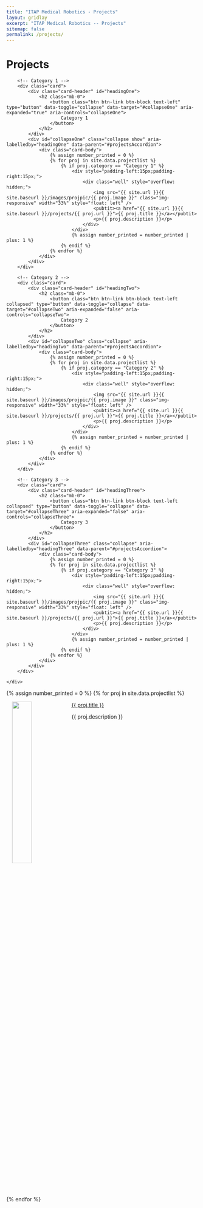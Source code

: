 ```yaml
---
title: "ITAP Medical Robotics - Projects"
layout: gridlay
excerpt: "ITAP Medical Robotics -- Projects"
sitemap: false
permalink: /projects/
---
```



# Projects

<div class="container mt-4">
    <div class="accordion" id="projectsAccordion">

        <!-- Category 1 -->
        <div class="card">
            <div class="card-header" id="headingOne">
                <h2 class="mb-0">
                    <button class="btn btn-link btn-block text-left" type="button" data-toggle="collapse" data-target="#collapseOne" aria-expanded="true" aria-controls="collapseOne">
                        Category 1
                    </button>
                </h2>
            </div>
            <div id="collapseOne" class="collapse show" aria-labelledby="headingOne" data-parent="#projectsAccordion">
                <div class="card-body">
                    {% assign number_printed = 0 %}
                    {% for proj in site.data.projectlist %}
                        {% if proj.category == "Category 1" %}
                            <div style="padding-left:15px;padding-right:15px;">
                                <div class="well" style="overflow: hidden;">
                                    <img src="{{ site.url }}{{ site.baseurl }}/images/projpic/{{ proj.image }}" class="img-responsive" width="33%" style="float: left" />
                                    <pubtit><a href="{{ site.url }}{{ site.baseurl }}/projects/{{ proj.url }}">{{ proj.title }}</a></pubtit>
                                    <p>{{ proj.description }}</p>
                                </div>
                            </div>
                            {% assign number_printed = number_printed | plus: 1 %}
                        {% endif %}
                    {% endfor %}
                </div>
            </div>
        </div>

        <!-- Category 2 -->
        <div class="card">
            <div class="card-header" id="headingTwo">
                <h2 class="mb-0">
                    <button class="btn btn-link btn-block text-left collapsed" type="button" data-toggle="collapse" data-target="#collapseTwo" aria-expanded="false" aria-controls="collapseTwo">
                        Category 2
                    </button>
                </h2>
            </div>
            <div id="collapseTwo" class="collapse" aria-labelledby="headingTwo" data-parent="#projectsAccordion">
                <div class="card-body">
                    {% assign number_printed = 0 %}
                    {% for proj in site.data.projectlist %}
                        {% if proj.category == "Category 2" %}
                            <div style="padding-left:15px;padding-right:15px;">
                                <div class="well" style="overflow: hidden;">
                                    <img src="{{ site.url }}{{ site.baseurl }}/images/projpic/{{ proj.image }}" class="img-responsive" width="33%" style="float: left" />
                                    <pubtit><a href="{{ site.url }}{{ site.baseurl }}/projects/{{ proj.url }}">{{ proj.title }}</a></pubtit>
                                    <p>{{ proj.description }}</p>
                                </div>
                            </div>
                            {% assign number_printed = number_printed | plus: 1 %}
                        {% endif %}
                    {% endfor %}
                </div>
            </div>
        </div>

        <!-- Category 3 -->
        <div class="card">
            <div class="card-header" id="headingThree">
                <h2 class="mb-0">
                    <button class="btn btn-link btn-block text-left collapsed" type="button" data-toggle="collapse" data-target="#collapseThree" aria-expanded="false" aria-controls="collapseThree">
                        Category 3
                    </button>
                </h2>
            </div>
            <div id="collapseThree" class="collapse" aria-labelledby="headingThree" data-parent="#projectsAccordion">
                <div class="card-body">
                    {% assign number_printed = 0 %}
                    {% for proj in site.data.projectlist %}
                        {% if proj.category == "Category 3" %}
                            <div style="padding-left:15px;padding-right:15px;">
                                <div class="well" style="overflow: hidden;">
                                    <img src="{{ site.url }}{{ site.baseurl }}/images/projpic/{{ proj.image }}" class="img-responsive" width="33%" style="float: left" />
                                    <pubtit><a href="{{ site.url }}{{ site.baseurl }}/projects/{{ proj.url }}">{{ proj.title }}</a></pubtit>
                                    <p>{{ proj.description }}</p>
                                </div>
                            </div>
                            {% assign number_printed = number_printed | plus: 1 %}
                        {% endif %}
                    {% endfor %}
                </div>
            </div>
        </div>

    </div>
</div>

{% assign number_printed = 0 %}
{% for proj in site.data.projectlist %}

<div style="padding-left:15px;padding-right:15px;">
<div class="well" style="overflow: hidden;">
<img src="{{ site.url }}{{ site.baseurl }}/images/projpic/{{ proj.image }}" class="img-responsive" width="33%" style="float: left" />
<pubtit><a href="{{ site.url }}{{ site.baseurl }}/projects/{{ proj.url }}">{{ proj.title }}</a></pubtit>
<p>{{ proj.description }}</p>
</div>
</div>


{% endfor %}

<p> &nbsp; </p>
